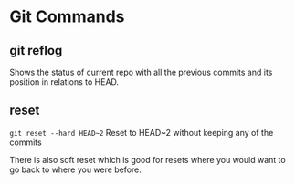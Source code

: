# Git Commands

## git reflog

Shows the status of current repo with all the previous commits and its position in relations to HEAD.

## reset

`git reset --hard HEAD~2` Reset to HEAD~2 without keeping any of the commits

There is also soft reset which is good for resets where you would want to go back to where you were before.

